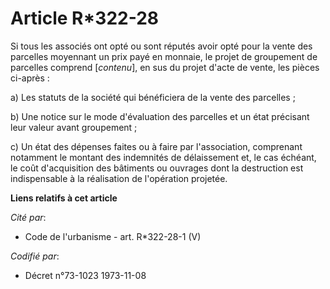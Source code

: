 # Article R*322-28

Si tous les associés ont opté ou sont réputés avoir opté pour la vente des parcelles moyennant un prix payé en monnaie, le
projet de groupement de parcelles comprend [*contenu*], en sus du projet d'acte de vente, les pièces ci-après :

a) Les statuts de la société qui bénéficiera de la vente des parcelles ;

b) Une notice sur le mode d'évaluation des parcelles et un état précisant leur valeur avant groupement ;

c) Un état des dépenses faites ou à faire par l'association, comprenant notamment le montant des indemnités de délaissement
et, le cas échéant, le coût d'acquisition des bâtiments ou ouvrages dont la destruction est indispensable à la réalisation de
l'opération projetée.

**Liens relatifs à cet article**

_Cité par_:

  - Code de l'urbanisme - art. R*322-28-1 (V)

_Codifié par_:

  - Décret n°73-1023 1973-11-08
